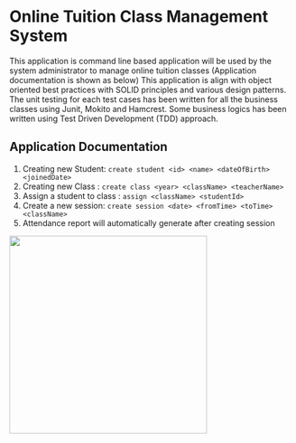 # Online Tuition Class Management System

This application is command line based application will be used by the system administrator to manage online tuition classes (Application documentation is shown as below)
This application is align with object oriented best practices with SOLID principles and various design patterns. The unit testing for each test cases has been written for all the business classes using Junit, Mokito and Hamcrest. Some business logics has been written using Test Driven Development (TDD) approach.

## Application Documentation
1.	Creating new Student: 
    `create student <id> <name> <dateOfBirth> <joinedDate>`
2.	Creating new Class : 
    `create class <year> <className> <teacherName>`
3.	Assign a student to class :
    `assign <className> <studentId>`
4.	Create a new session: 
    `create session <date> <fromTime> <toTime> <className>`
5.  Attendance report will automatically generate after creating session

<img src="https://drive.google.com/file/d/15qUnL2vPBc8iUbOV3MCXOor7pjgtiFzF/view?usp=sharing" width="350" >
